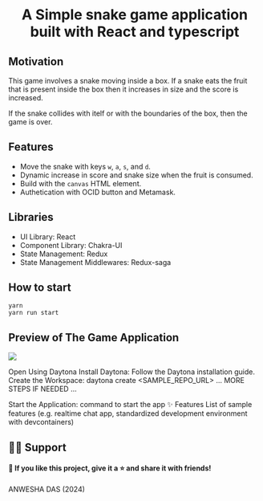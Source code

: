 <h1 align="center">
  <h1 align="center">A Simple snake game application built with React and typescript</h1>
</h1>

## Motivation

This game involves a snake moving inside a box. If a snake eats the fruit that is present inside the box then it increases in size and the score is increased.

If the snake collides with itelf or with the boundaries of the box, then the game is over.

## Features

- Move the snake with keys `w`, `a`, `s`, and `d`.
- Dynamic increase in score and snake size when the fruit is consumed.
- Build with the `canvas` HTML element.
- Authetication with OCID button and Metamask.

## Libraries

- UI Library: React
- Component Library: Chakra-UI
- State Management: Redux
- State Management Middlewares: Redux-saga

## How to start

```Shell
yarn
yarn run start
```

## Preview of The Game Application

<img src="https://media.giphy.com/media/rLPAVJiBc6tqYRTqen/giphy.gif" style="display: block;
  margin-left: auto;
  margin-right: auto;">
</img>


Open Using Daytona
Install Daytona: Follow the Daytona installation guide.
Create the Workspace:
daytona create <SAMPLE_REPO_URL> 
... MORE STEPS IF NEEDED ...

Start the Application:
command to start the app
✨ Features
List of sample features (e.g. realtime chat app, standardized development environment with devcontainers)



## 🙋‍♂️ Support
#### 💙 If you like this project, give it a ⭐ and share it with friends!

ANWESHA DAS (2024)
